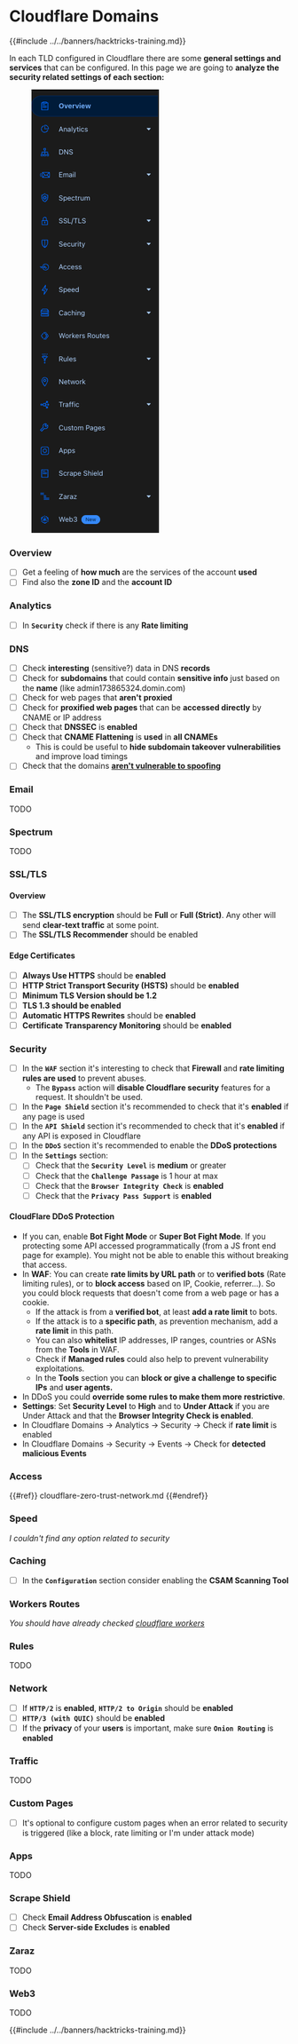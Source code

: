 # Cloudflare Domains

{{#include ../../banners/hacktricks-training.md}}

In each TLD configured in Cloudflare there are some **general settings and services** that can be configured. In this page we are going to **analyze the security related settings of each section:**

<figure><img src="../../images/image (101).png" alt=""><figcaption></figcaption></figure>

### Overview

- [ ] Get a feeling of **how much** are the services of the account **used**
- [ ] Find also the **zone ID** and the **account ID**

### Analytics

- [ ] In **`Security`** check if there is any **Rate limiting**

### DNS

- [ ] Check **interesting** (sensitive?) data in DNS **records**
- [ ] Check for **subdomains** that could contain **sensitive info** just based on the **name** (like admin173865324.domin.com)
- [ ] Check for web pages that **aren't** **proxied**
- [ ] Check for **proxified web pages** that can be **accessed directly** by CNAME or IP address
- [ ] Check that **DNSSEC** is **enabled**
- [ ] Check that **CNAME Flattening** is **used** in **all CNAMEs**
  - This is could be useful to **hide subdomain takeover vulnerabilities** and improve load timings
- [ ] Check that the domains [**aren't vulnerable to spoofing**](https://book.hacktricks.xyz/network-services-pentesting/pentesting-smtp#mail-spoofing)

### **Email**

TODO

### Spectrum

TODO

### SSL/TLS

#### **Overview**

- [ ] The **SSL/TLS encryption** should be **Full** or **Full (Strict)**. Any other will send **clear-text traffic** at some point.
- [ ] The **SSL/TLS Recommender** should be enabled

#### Edge Certificates

- [ ] **Always Use HTTPS** should be **enabled**
- [ ] **HTTP Strict Transport Security (HSTS)** should be **enabled**
- [ ] **Minimum TLS Version should be 1.2**
- [ ] **TLS 1.3 should be enabled**
- [ ] **Automatic HTTPS Rewrites** should be **enabled**
- [ ] **Certificate Transparency Monitoring** should be **enabled**

### **Security**

- [ ] In the **`WAF`** section it's interesting to check that **Firewall** and **rate limiting rules are used** to prevent abuses.
  - The **`Bypass`** action will **disable Cloudflare security** features for a request. It shouldn't be used.
- [ ] In the **`Page Shield`** section it's recommended to check that it's **enabled** if any page is used
- [ ] In the **`API Shield`** section it's recommended to check that it's **enabled** if any API is exposed in Cloudflare
- [ ] In the **`DDoS`** section it's recommended to enable the **DDoS protections**
- [ ] In the **`Settings`** section:
  - [ ] Check that the **`Security Level`** is **medium** or greater
  - [ ] Check that the **`Challenge Passage`** is 1 hour at max
  - [ ] Check that the **`Browser Integrity Check`** is **enabled**
  - [ ] Check that the **`Privacy Pass Support`** is **enabled**

#### **CloudFlare DDoS Protection**

- If you can, enable **Bot Fight Mode** or **Super Bot Fight Mode**. If you protecting some API accessed programmatically (from a JS front end page for example). You might not be able to enable this without breaking that access.
- In **WAF**: You can create **rate limits by URL path** or to **verified bots** (Rate limiting rules), or to **block access** based on IP, Cookie, referrer...). So you could block requests that doesn't come from a web page or has a cookie.
  - If the attack is from a **verified bot**, at least **add a rate limit** to bots.
  - If the attack is to a **specific path**, as prevention mechanism, add a **rate limit** in this path.
  - You can also **whitelist** IP addresses, IP ranges, countries or ASNs from the **Tools** in WAF.
  - Check if **Managed rules** could also help to prevent vulnerability exploitations.
  - In the **Tools** section you can **block or give a challenge to specific IPs** and **user agents.**
- In DDoS you could **override some rules to make them more restrictive**.
- **Settings**: Set **Security Level** to **High** and to **Under Attack** if you are Under Attack and that the **Browser Integrity Check is enabled**.
- In Cloudflare Domains -> Analytics -> Security -> Check if **rate limit** is enabled
- In Cloudflare Domains -> Security -> Events -> Check for **detected malicious Events**

### Access

{{#ref}}
cloudflare-zero-trust-network.md
{{#endref}}

### Speed

_I couldn't find any option related to security_

### Caching

- [ ] In the **`Configuration`** section consider enabling the **CSAM Scanning Tool**

### **Workers Routes**

_You should have already checked_ [_cloudflare workers_](./#workers)

### Rules

TODO

### Network

- [ ] If **`HTTP/2`** is **enabled**, **`HTTP/2 to Origin`** should be **enabled**
- [ ] **`HTTP/3 (with QUIC)`** should be **enabled**
- [ ] If the **privacy** of your **users** is important, make sure **`Onion Routing`** is **enabled**

### **Traffic**

TODO

### Custom Pages

- [ ] It's optional to configure custom pages when an error related to security is triggered (like a block, rate limiting or I'm under attack mode)

### Apps

TODO

### Scrape Shield

- [ ] Check **Email Address Obfuscation** is **enabled**
- [ ] Check **Server-side Excludes** is **enabled**

### **Zaraz**

TODO

### **Web3**

TODO

{{#include ../../banners/hacktricks-training.md}}





